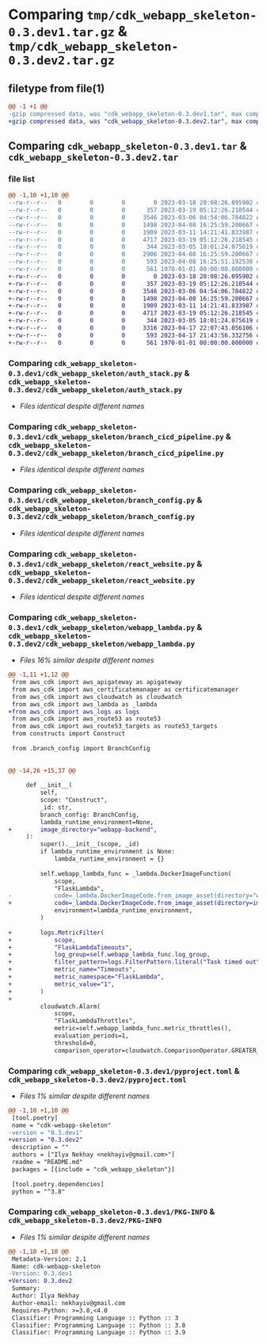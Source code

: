 # Comparing `tmp/cdk_webapp_skeleton-0.3.dev1.tar.gz` & `tmp/cdk_webapp_skeleton-0.3.dev2.tar.gz`

## filetype from file(1)

```diff
@@ -1 +1 @@
-gzip compressed data, was "cdk_webapp_skeleton-0.3.dev1.tar", max compression
+gzip compressed data, was "cdk_webapp_skeleton-0.3.dev2.tar", max compression
```

## Comparing `cdk_webapp_skeleton-0.3.dev1.tar` & `cdk_webapp_skeleton-0.3.dev2.tar`

### file list

```diff
@@ -1,10 +1,10 @@
--rw-r--r--   0        0        0        0 2023-03-18 20:08:26.095902 cdk_webapp_skeleton-0.3.dev1/README.md
--rw-r--r--   0        0        0      357 2023-03-19 05:12:26.210544 cdk_webapp_skeleton-0.3.dev1/cdk_webapp_skeleton/__init__.py
--rw-r--r--   0        0        0     3546 2023-03-06 04:54:06.784822 cdk_webapp_skeleton-0.3.dev1/cdk_webapp_skeleton/auth_stack.py
--rw-r--r--   0        0        0     1498 2023-04-08 16:25:59.200667 cdk_webapp_skeleton-0.3.dev1/cdk_webapp_skeleton/branch_cicd_pipeline.py
--rw-r--r--   0        0        0     1909 2023-03-11 14:21:41.833987 cdk_webapp_skeleton-0.3.dev1/cdk_webapp_skeleton/branch_config.py
--rw-r--r--   0        0        0     4717 2023-03-19 05:12:26.218545 cdk_webapp_skeleton-0.3.dev1/cdk_webapp_skeleton/react_website.py
--rw-r--r--   0        0        0      344 2023-03-05 18:01:24.075619 cdk_webapp_skeleton-0.3.dev1/cdk_webapp_skeleton/test_utils.py
--rw-r--r--   0        0        0     2906 2023-04-08 16:25:59.200667 cdk_webapp_skeleton-0.3.dev1/cdk_webapp_skeleton/webapp_lambda.py
--rw-r--r--   0        0        0      593 2023-04-08 16:25:51.192530 cdk_webapp_skeleton-0.3.dev1/pyproject.toml
--rw-r--r--   0        0        0      561 1970-01-01 00:00:00.000000 cdk_webapp_skeleton-0.3.dev1/PKG-INFO
+-rw-r--r--   0        0        0        0 2023-03-18 20:08:26.095902 cdk_webapp_skeleton-0.3.dev2/README.md
+-rw-r--r--   0        0        0      357 2023-03-19 05:12:26.210544 cdk_webapp_skeleton-0.3.dev2/cdk_webapp_skeleton/__init__.py
+-rw-r--r--   0        0        0     3546 2023-03-06 04:54:06.784822 cdk_webapp_skeleton-0.3.dev2/cdk_webapp_skeleton/auth_stack.py
+-rw-r--r--   0        0        0     1498 2023-04-08 16:25:59.200667 cdk_webapp_skeleton-0.3.dev2/cdk_webapp_skeleton/branch_cicd_pipeline.py
+-rw-r--r--   0        0        0     1909 2023-03-11 14:21:41.833987 cdk_webapp_skeleton-0.3.dev2/cdk_webapp_skeleton/branch_config.py
+-rw-r--r--   0        0        0     4717 2023-03-19 05:12:26.218545 cdk_webapp_skeleton-0.3.dev2/cdk_webapp_skeleton/react_website.py
+-rw-r--r--   0        0        0      344 2023-03-05 18:01:24.075619 cdk_webapp_skeleton-0.3.dev2/cdk_webapp_skeleton/test_utils.py
+-rw-r--r--   0        0        0     3316 2023-04-17 22:07:43.056106 cdk_webapp_skeleton-0.3.dev2/cdk_webapp_skeleton/webapp_lambda.py
+-rw-r--r--   0        0        0      593 2023-04-17 21:43:56.332756 cdk_webapp_skeleton-0.3.dev2/pyproject.toml
+-rw-r--r--   0        0        0      561 1970-01-01 00:00:00.000000 cdk_webapp_skeleton-0.3.dev2/PKG-INFO
```

### Comparing `cdk_webapp_skeleton-0.3.dev1/cdk_webapp_skeleton/auth_stack.py` & `cdk_webapp_skeleton-0.3.dev2/cdk_webapp_skeleton/auth_stack.py`

 * *Files identical despite different names*

### Comparing `cdk_webapp_skeleton-0.3.dev1/cdk_webapp_skeleton/branch_cicd_pipeline.py` & `cdk_webapp_skeleton-0.3.dev2/cdk_webapp_skeleton/branch_cicd_pipeline.py`

 * *Files identical despite different names*

### Comparing `cdk_webapp_skeleton-0.3.dev1/cdk_webapp_skeleton/branch_config.py` & `cdk_webapp_skeleton-0.3.dev2/cdk_webapp_skeleton/branch_config.py`

 * *Files identical despite different names*

### Comparing `cdk_webapp_skeleton-0.3.dev1/cdk_webapp_skeleton/react_website.py` & `cdk_webapp_skeleton-0.3.dev2/cdk_webapp_skeleton/react_website.py`

 * *Files identical despite different names*

### Comparing `cdk_webapp_skeleton-0.3.dev1/cdk_webapp_skeleton/webapp_lambda.py` & `cdk_webapp_skeleton-0.3.dev2/cdk_webapp_skeleton/webapp_lambda.py`

 * *Files 16% similar despite different names*

```diff
@@ -1,11 +1,12 @@
 from aws_cdk import aws_apigateway as apigateway
 from aws_cdk import aws_certificatemanager as certificatemanager
 from aws_cdk import aws_cloudwatch as cloudwatch
 from aws_cdk import aws_lambda as _lambda
+from aws_cdk import aws_logs as logs
 from aws_cdk import aws_route53 as route53
 from aws_cdk import aws_route53_targets as route53_targets
 from constructs import Construct
 
 from .branch_config import BranchConfig
 
 
@@ -14,26 +15,37 @@
 
     def __init__(
         self,
         scope: "Construct",
         _id: str,
         branch_config: BranchConfig,
         lambda_runtime_environment=None,
+        image_directory="webapp-backend",
     ):
         super().__init__(scope, _id)
         if lambda_runtime_environment is None:
             lambda_runtime_environment = {}
 
         self.webapp_lambda_func = _lambda.DockerImageFunction(
             scope,
             "FlaskLambda",
-            code=_lambda.DockerImageCode.from_image_asset(directory="webapp-backend"),
+            code=_lambda.DockerImageCode.from_image_asset(directory=image_directory),
             environment=lambda_runtime_environment,
         )
 
+        logs.MetricFilter(
+            scope,
+            "FlaskLambdaTimeouts",
+            log_group=self.webapp_lambda_func.log_group,
+            filter_pattern=logs.FilterPattern.literal("Task timed out"),
+            metric_name="Timeouts",
+            metric_namespace="FlaskLambda",
+            metric_value="1",
+        )
+
         cloudwatch.Alarm(
             scope,
             "FlaskLambdaThrottles",
             metric=self.webapp_lambda_func.metric_throttles(),
             evaluation_periods=1,
             threshold=0,
             comparison_operator=cloudwatch.ComparisonOperator.GREATER_THAN_THRESHOLD,
```

### Comparing `cdk_webapp_skeleton-0.3.dev1/pyproject.toml` & `cdk_webapp_skeleton-0.3.dev2/pyproject.toml`

 * *Files 1% similar despite different names*

```diff
@@ -1,10 +1,10 @@
 [tool.poetry]
 name = "cdk-webapp-skeleton"
-version = "0.3.dev1"
+version = "0.3.dev2"
 description = ""
 authors = ["Ilya Nekhay <nekhayiv@gmail.com>"]
 readme = "README.md"
 packages = [{include = "cdk_webapp_skeleton"}]
 
 [tool.poetry.dependencies]
 python = "^3.8"
```

### Comparing `cdk_webapp_skeleton-0.3.dev1/PKG-INFO` & `cdk_webapp_skeleton-0.3.dev2/PKG-INFO`

 * *Files 1% similar despite different names*

```diff
@@ -1,10 +1,10 @@
 Metadata-Version: 2.1
 Name: cdk-webapp-skeleton
-Version: 0.3.dev1
+Version: 0.3.dev2
 Summary: 
 Author: Ilya Nekhay
 Author-email: nekhayiv@gmail.com
 Requires-Python: >=3.8,<4.0
 Classifier: Programming Language :: Python :: 3
 Classifier: Programming Language :: Python :: 3.8
 Classifier: Programming Language :: Python :: 3.9
```

